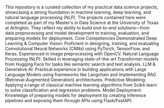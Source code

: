 This repository is a curated collection of my practical data science projects, showcasing a strong foundation in machine learning, deep learning, and natural language processing (NLP). The projects contained here were completed as part of my Master's in Data Science at the University of Texas at Arlington. They reflect my ability to build end-to-end solutions—from data preprocessing and model development to training, evaluation, and preparing models for deployment.
Core Competencies Demonstrated
Deep Learning & Computer Vision: Proficient in designing, training, and evaluating Convolutional Neural Networks (CNNs) using PyTorch, TensorFlow, and Keras. Experienced in image preprocessing with OpenCV.
Natural Language Processing (NLP): Skilled in leveraging state-of-the-art Transformer models from Hugging Face for tasks like semantic search and text analysis.
LLM & Generative AI: Practical experience in building applications with Large Language Models using frameworks like Langchain and implementing RAG (Retrieval-Augmented Generation) architectures.
Predictive Modeling: Applying a range of classical machine learning algorithms from Scikit-learn to solve classification and regression problems.
Model Deployment: Knowledge of preparing models for deployment by creating inference pipelines and exposing them through APIs using Flask/FastAPI.